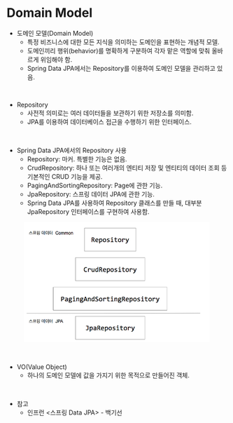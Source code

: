 # Domain Model

* 도메인 모델(Domain Model)
  * 특정 비즈니스에 대한 모든 지식을 의미하는 도메인을 표현하는 개념적 모델.
  * 도메인끼리 행위(behavior)를 명확하게 구분하여 각자 맡은 역할에 맞춰 올바르게 위임해야 함.
  * Spring Data JPA에서는 Repository를 이용하여 도메인 모델을 관리하고 있음.

<br>

* Repository
  * 사전적 의미로는 여러 데이터들을 보관하기 위한 저장소를 의미함.
  * JPA를 이용하여 데이터베이스 접근을 수행하기 위한 인터페이스.

<br>

* Spring Data JPA에서의 Repository 사용
  * Repository: 마커. 특별한 기능은 없음.
  * CrudRepository: 하나 또는 여러개의 엔티티 저장 및 엔티티의 데이터 조회 등 기본적인 CRUD 기능을 제공.
  * PagingAndSortingRepository: Page에 관한 기능.
  * JpaRepository: 스프링 데이터 JPA에 관한 기능.
  * Spring Data JPA를 사용하여 Repository 클래스를 만들 때, 대부분 JpaRepository 인터페이스를 구현하여 사용함.

<figure><img src="./images/jpa-repository.png" alt=""></figure>

<br>

* VO(Value Object)
  * 하나의 도메인 모델에 값을 가지기 위한 목적으로 만들어진 객체.

<br>

* 참고
  * 인프런 <스프링 Data JPA> - 백기선